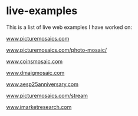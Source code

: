 # live-examples
This is a list of live web examples I have worked on:

www.picturemosaics.com

www.picturemosaics.com/photo-mosaic/

www.coinsmosaic.com

www.dmaigmosaic.com

www.aesp25anniversary.com

www.picturemosaics.com/stream

www.imarketresearch.com
